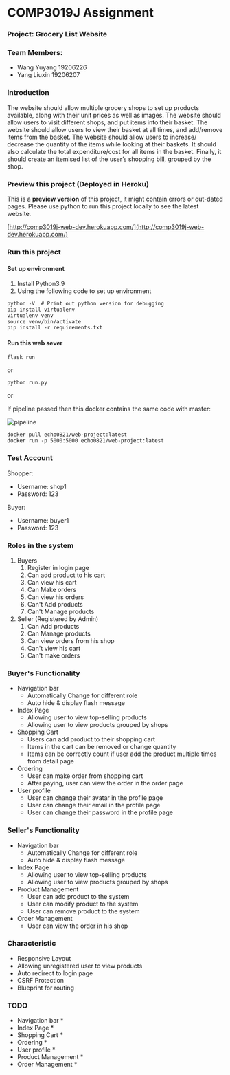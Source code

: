 # COMP3019J Assignment

### Project: Grocery List Website

### Team Members:

* Wang Yuyang 19206226
* Yang Liuxin 19206207

### Introduction

The website should allow multiple grocery shops to set up products available, along with their unit prices as well as images. 
The website should allow users to visit different shops, and put items into their basket. The website should allow users to view their basket at all times, and add/remove items from the basket. 
The website should allow users to increase/ decrease the quantity of the items while looking at their baskets. 
It should also calculate the total expenditure/cost for all items in the basket. 
Finally, it should create an itemised list of the user’s shopping bill, grouped by the shop.


### Preview this project (Deployed in Heroku)

This is a **preview version** of this project, it might contain errors or out-dated pages.
Please use python to run this project locally to see the latest website.

[http://comp3019j-web-dev.herokuapp.com/](http://comp3019j-web-dev.herokuapp.com/)


### Run this project


#### Set up environment
1. Install Python3.9
2. Using the following code to set up environment
```shell
python -V  # Print out python version for debugging
pip install virtualenv
virtualenv venv
source venv/bin/activate
pip install -r requirements.txt
```

#### Run this web sever

```shell
flask run
```
or

```shell
python run.py
```

or

If pipeline passed then this docker contains the same code with master:

![pipeline](https://csgitlab.ucd.ie/19206226/TEAM_20/badges/master/pipeline.svg)

```shell
docker pull echo0821/web-project:latest 
docker run -p 5000:5000 echo0821/web-project:latest
```

### Test Account

Shopper:
* Username: shop1
* Password: 123

Buyer:
* Username: buyer1
* Password: 123

### Roles in the system
1. Buyers
   1. Register in login page
   2. Can add product to his cart
   3. Can view his cart
   4. Can Make orders 
   5. Can view his orders
   6. Can't Add products
   7. Can't Manage products
2. Seller (Registered by Admin)
   1. Can Add products
   2. Can Manage products 
   3. Can view orders from his shop
   4. Can't view his cart
   5. Can't make orders
   
### Buyer's Functionality
* Navigation bar
  * Automatically Change for different role
  * Auto hide & display flash message
* Index Page
  * Allowing user to view top-selling products
  * Allowing user to view products grouped by shops
* Shopping Cart
  * Users can add product to their shopping cart
  * Items in the cart can be removed or change quantity
  * Items can be correctly count if user add the product multiple times from detail page
* Ordering
  * User can make order from shopping cart
  * After paying, user can view the order in the order page
* User profile
  * User can change their avatar in the profile page
  * User can change their email in the profile page
  * User can change their password in the profile page

### Seller's Functionality
* Navigation bar
  * Automatically Change for different role
  * Auto hide & display flash message
* Index Page
  * Allowing user to view top-selling products
  * Allowing user to view products grouped by shops
* Product Management
  * User can add product to the system
  * User can modify product to the system
  * User can remove product to the system
* Order Management
  * User can view the order in his shop 


### Characteristic

* Responsive Layout
* Allowing unregistered user to view products
* Auto redirect to login page
* CSRF Protection
* Blueprint for routing


### TODO
* Navigation bar
  * 
* Index Page
  * 
* Shopping Cart
  * 
* Ordering
  * 
* User profile
  * 
* Product Management
  * 
* Order Management
  * 
